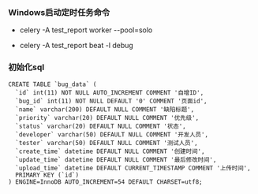 ### Windows启动定时任务命令

- celery -A test_report worker  --pool=solo

- celery -A test_report beat -l debug

### 初始化sql

```
CREATE TABLE `bug_data` (
  `id` int(11) NOT NULL AUTO_INCREMENT COMMENT '自增ID',
  `bug_id` int(11) NOT NULL DEFAULT '0' COMMENT '页面id',
  `name` varchar(200) DEFAULT NULL COMMENT '缺陷标题',
  `priority` varchar(20) DEFAULT NULL COMMENT '优先级',
  `status` varchar(20) DEFAULT NULL COMMENT '状态',
  `developer` varchar(50) DEFAULT NULL COMMENT '开发人员',
  `tester` varchar(50) DEFAULT NULL COMMENT '测试人员',
  `create_time` datetime DEFAULT NULL COMMENT '创建时间',
  `update_time` datetime DEFAULT NULL COMMENT '最后修改时间',
  `upload_time` datetime DEFAULT CURRENT_TIMESTAMP COMMENT '上传时间',
  PRIMARY KEY (`id`)
) ENGINE=InnoDB AUTO_INCREMENT=54 DEFAULT CHARSET=utf8;
```
